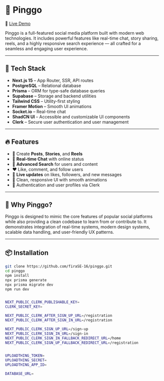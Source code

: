# 📱 Pinggo

🔗 [Live Demo](https://pinggo-t3jz.onrender.com)

Pinggo is a full-featured social media platform built with modern web technologies. It includes powerful features like real-time chat, story sharing, reels, and a highly responsive search experience — all crafted for a seamless and engaging user experience.

---

## 🚀 Tech Stack

- **Next.js 15** – App Router, SSR, API routes  
- **PostgreSQL** – Relational database  
- **Prisma** – ORM for type-safe database queries  
- **Supabase** – Storage and backend utilities  
- **Tailwind CSS** – Utility-first styling  
- **Framer Motion** – Smooth UI animations  
- **Socket.io** – Real-time chat  
- **ShadCN UI** – Accessible and customizable UI components  
- **Clerk** – Secure user authentication and user management

---

## 🔥 Features

- 📝 Create **Posts**, **Stories**, and **Reels**  
- 💬 **Real-time Chat** with online status  
- 🔎 **Advanced Search** for users and content  
- ❤️ Like, comment, and follow users  
- 🔄 **Live updates** on likes, followers, and new messages  
- 🧾 Clean, responsive UI with smooth animations  
- 🔐 Authentication and user profiles via Clerk

---

## 🧠 Why Pinggo?

Pinggo is designed to mimic the core features of popular social platforms while also providing a clean codebase to learn from or contribute to. It demonstrates integration of real-time systems, modern design systems, scalable data handling, and user-friendly UX patterns.

---

## 📦 Installation

```bash
git clone https://github.com/firaSE-16/pinggo.git
cd pinggo
npm install
npx prisma generate
npx prisma migrate dev
npm run dev


NEXT_PUBLIC_CLERK_PUBLISHABLE_KEY=
CLERK_SECRET_KEY=

NEXT_PUBLIC_CLERK_AFTER_SIGN_UP_URL=/registration
NEXT_PUBLIC_CLERK_AFTER_SIGN_IN_URL=/registration

NEXT_PUBLIC_CLERK_SIGN_UP_URL=/sign-up
NEXT_PUBLIC_CLERK_SIGN_IN_URL=/sign-in
NEXT_PUBLIC_CLERK_SIGN_IN_FALLBACK_REDIRECT_URL=/home
NEXT_PUBLIC_CLERK_SIGN_UP_FALLBACK_REDIRECT_URL=/registration


UPLOADTHING_TOKEN=
UPLOADTHING_SECRET=
UPLOADTHING_APP_ID=

DATABASE_URL=

